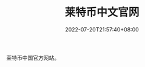 ﻿---
weight: 
title: "莱特币中文官网"
description: "莱特币中国官方网站"
date: 2022-07-20T21:57:40+08:00
lastmod: 2022-07-20T16:45:40+08:00
draft: false
authors: ["seven"]
featuredImage: "laitebizhongwenguanwang.jpg"
link: "http://www.laiteb.com/"
tags: ["元宇宙社区","莱特币中文官网"]
categories: ["navigation"]
navigation: ["元宇宙社区"]
lightgallery: true
toc: true
pinned: false
recommend: false
recommend1: false
---
莱特币中国官方网站。
